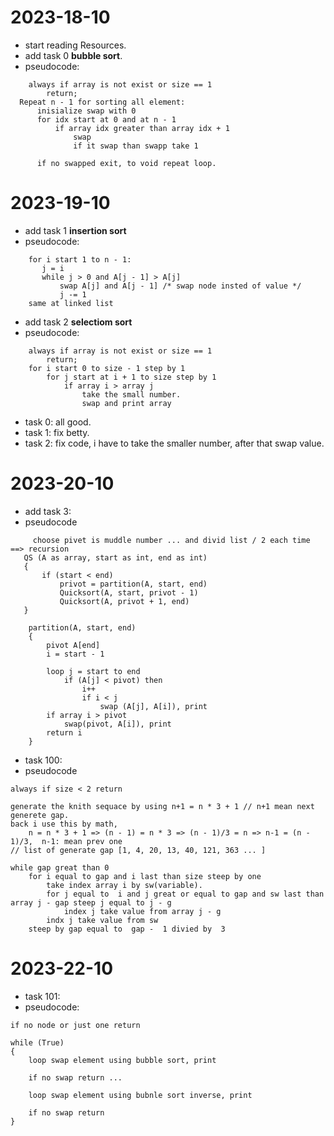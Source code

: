 # 2023-18-10

- start reading Resources.
- add task 0 **bubble sort**.
- pseudocode:

```
    always if array is not exist or size == 1
        return;
  Repeat n - 1 for sorting all element:
      inisialize swap with 0
      for idx start at 0 and at n - 1
          if array idx greater than array idx + 1
              swap
              if it swap than swapp take 1

      if no swapped exit, to void repeat loop.
```

# 2023-19-10

- add task 1 **insertion sort**
- pseudocode:

```
    for i start 1 to n - 1:
	   j = i
	   while j > 0 and A[j - 1] > A[j]
		   swap A[j] and A[j - 1] /* swap node insted of value */
		   j -= 1
    same at linked list
```

- add task 2 **selectiom sort**
- pseudocode:

```
    always if array is not exist or size == 1
        return;
    for i start 0 to size - 1 step by 1
        for j start at i + 1 to size step by 1
            if array i > array j
                take the small number.
                swap and print array
```

- task 0: all good.
- task 1: fix betty.
- task 2: fix code, i have to take the smaller number, after that swap value.

# 2023-20-10

- add task 3:
- pseudocode

```
     choose pivet is muddle number ... and divid list / 2 each time ==> recursion
   QS (A as array, start as int, end as int)
   {
	   if (start < end)
		   privot = partition(A, start, end)
		   Quicksort(A, start, privot - 1)
		   Quicksort(A, privot + 1, end)
   }

	partition(A, start, end)
	{
		pivot A[end]
		i = start - 1

		loop j = start to end
			if (A[j] < pivot) then
                i++
                if i < j
				    swap (A[j], A[i]), print
        if array i > pivot
		    swap(pivot, A[i]), print
		return i
	}
```

- task 100:
- pseudocode

```
always if size < 2 return

generate the knith sequace by using n+1 = n * 3 + 1 // n+1 mean next generete gap.
back i use this by math,
    n = n * 3 + 1 => (n - 1) = n * 3 => (n - 1)/3 = n => n-1 = (n - 1)/3,  n-1: mean prev one
// list of generate gap [1, 4, 20, 13, 40, 121, 363 ... ]

while gap great than 0
    for i equal to gap and i last than size steep by one
        take index array i by sw(variable).
        for j equal to  i and j great or equal to gap and sw last than array j - gap steep j equal to j - g
            index j take value from array j - g
        indx j take value from sw
    steep by gap equal to  gap -  1 divied by  3
```

# 2023-22-10

- task 101:
- pseudocode:

```
if no node or just one return

while (True)
{
    loop swap element using bubble sort, print

    if no swap return ...

    loop swap element using bubnle sort inverse, print

    if no swap return
}
```
